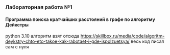 ### Лабораторная работа №1
#### Программа поиска кратчайших расстояний в графе по алгоритму Дейкстры
python 3.10
алгоритм взят отсюда
https://skillbox.ru/media/code/algoritm-deykstry-chto-eto-takoe-kak-rabotaet-i-gde-ispolzuetsya/
весь код писал сам с нуля
